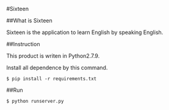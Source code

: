 #Sixteen

##What is Sixteen

Sixteen is the application to learn English by speaking English.

##Instruction

This product is writen in Python2.7.9.

Install all dependence by this command.

```
$ pip install -r requirements.txt
```

##Run

```
$ python runserver.py
```
